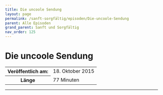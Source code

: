```yaml
---
title: Die uncoole Sendung
layout: page
permalink: /sanft-sorgfältig/episoden/Die-uncoole-Sendung
parent: Alle Episoden
grand_parent: Sanft und Sorgfältig
nav_order: 125
---
```


# Die uncoole Sendung
<table class="resp-table dcf-table dcf-table-responsive dcf-table-bordered dcf-table-striped dcf-w-100%">
                    <tbody>
                        <tr>
                            <th scope="row">Veröffentlich am:</th>
                            <td data-label="Veröffentlich am:">18. Oktober 2015</td>
                        </tr>
                        <tr>
                            <th scope="row">Länge </th>
                            <td data-label="Länge ">77 Minuten</td>
                        </tr></tbody>
                </table>

***

